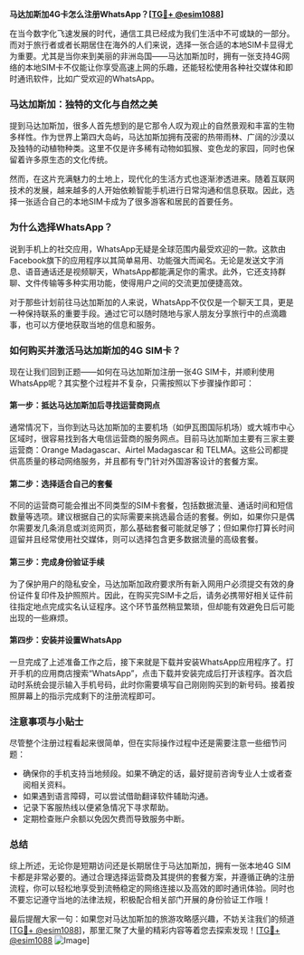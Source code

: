 **马达加斯加4G卡怎么注册WhatsApp？[[TG💪+ @esim1088](https://t.me/s/esim1088)]**

在当今数字化飞速发展的时代，通信工具已经成为我们生活中不可或缺的一部分。而对于旅行者或者长期居住在海外的人们来说，选择一张合适的本地SIM卡显得尤为重要。尤其是当你来到美丽的非洲岛国——马达加斯加时，拥有一张支持4G网络的本地SIM卡不仅能让你享受高速上网的乐趣，还能轻松使用各种社交媒体和即时通讯软件，比如广受欢迎的WhatsApp。

### 马达加斯加：独特的文化与自然之美

提到马达加斯加，很多人首先想到的是它那令人叹为观止的自然景观和丰富的生物多样性。作为世界上第四大岛屿，马达加斯加拥有茂密的热带雨林、广阔的沙漠以及独特的动植物种类。这里不仅是许多稀有动物如狐猴、变色龙的家园，同时也保留着许多原生态的文化传统。

然而，在这片充满魅力的土地上，现代化的生活方式也逐渐渗透进来。随着互联网技术的发展，越来越多的人开始依赖智能手机进行日常沟通和信息获取。因此，选择一张适合自己的本地SIM卡成为了很多游客和居民的首要任务。

### 为什么选择WhatsApp？

说到手机上的社交应用，WhatsApp无疑是全球范围内最受欢迎的一款。这款由Facebook旗下的应用程序以其简单易用、功能强大而闻名。无论是发送文字消息、语音通话还是视频聊天，WhatsApp都能满足你的需求。此外，它还支持群聊、文件传输等多种实用功能，使得用户之间的交流更加便捷高效。

对于那些计划前往马达加斯加的人来说，WhatsApp不仅仅是一个聊天工具，更是一种保持联系的重要手段。通过它可以随时随地与家人朋友分享旅行中的点滴趣事，也可以方便地获取当地的信息和服务。

### 如何购买并激活马达加斯加的4G SIM卡？

现在让我们回到正题——如何在马达加斯加注册一张4G SIM卡，并顺利使用WhatsApp呢？其实整个过程并不复杂，只需按照以下步骤操作即可：

#### 第一步：抵达马达加斯加后寻找运营商网点
通常情况下，当你到达马达加斯加的主要机场（如伊瓦图国际机场）或大城市中心区域时，很容易找到各大电信运营商的服务网点。目前马达加斯加主要有三家主要运营商：Orange Madagascar、Airtel Madagascar 和 TELMA。这些公司都提供高质量的移动网络服务，并且都有专门针对外国游客设计的套餐方案。

#### 第二步：选择适合自己的套餐
不同的运营商可能会推出不同类型的SIM卡套餐，包括数据流量、通话时间和短信数量等选项。建议根据自己的实际需要来挑选最合适的套餐。例如，如果你只是偶尔需要发几条消息或浏览网页，那么基础套餐可能就足够了；但如果你打算长时间逗留并且经常使用社交媒体，则可以选择包含更多数据流量的高级套餐。

#### 第三步：完成身份验证手续
为了保护用户的隐私安全，马达加斯加政府要求所有新入网用户必须提交有效的身份证件复印件及护照照片。因此，在购买完SIM卡之后，请务必携带好相关证件前往指定地点完成实名认证程序。这个环节虽然稍显繁琐，但却能有效避免日后可能出现的一些麻烦。

#### 第四步：安装并设置WhatsApp
一旦完成了上述准备工作之后，接下来就是下载并安装WhatsApp应用程序了。打开手机的应用商店搜索“WhatsApp”，点击下载并安装完成后打开该程序。首次启动时系统会提示输入手机号码，此时你需要填写自己刚刚购买到的新号码。接着按照屏幕上的指示完成剩下的注册流程即可。

### 注意事项与小贴士

尽管整个注册过程看起来很简单，但在实际操作过程中还是需要注意一些细节问题：
- 确保你的手机支持当地频段。如果不确定的话，最好提前咨询专业人士或者查阅相关资料。
- 如果遇到语言障碍，可以尝试借助翻译软件辅助沟通。
- 记录下客服热线以便紧急情况下寻求帮助。
- 定期检查账户余额以免因欠费而导致服务中断。

### 总结

综上所述，无论你是短期访问还是长期居住于马达加斯加，拥有一张本地4G SIM卡都是非常必要的。通过合理选择运营商及其提供的套餐方案，并遵循正确的注册流程，你可以轻松地享受到流畅稳定的网络连接以及高效的即时通讯体验。同时也不要忘记遵守当地的法律法规，积极配合相关部门开展的身份验证工作哦！

最后提醒大家一句：如果您对马达加斯加的旅游攻略感兴趣，不妨关注我们的频道[[TG💪+ @esim1088](https://t.me/s/esim1088)]，那里汇聚了大量的精彩内容等着您去探索发现！[[TG💪+ @esim1088](https://t.me/s/esim1088) ![Image](https://i.postimg.cc/4NQfJmqS/Snipaste-2025-05-13-00-14-12.png)]